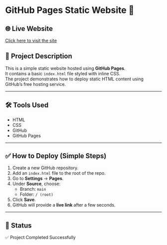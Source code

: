 # GitHub Pages Static Website 🚀

## 🌐 Live Website
[Click here to visit the site](https://ushareddy1310.github.io/github-pages-site/)

## 📁 Project Description
This is a simple static website hosted using **GitHub Pages**.  
It contains a basic `index.html` file styled with inline CSS.  
The project demonstrates how to deploy static HTML content using GitHub’s free hosting service.

---

## 🛠️ Tools Used
- HTML
- CSS
- GitHub
- GitHub Pages

---

## ✅ How to Deploy (Simple Steps)
1. Create a new GitHub repository.
2. Add an `index.html` file to the root of the repo.
3. Go to **Settings** → **Pages**.
4. Under **Source**, choose:
   - Branch: `main`
   - Folder: `/ (root)`
5. Click **Save**.
6. GitHub will provide a **live link** after a few seconds.

---

## 📌 Status
✅ Project Completed Successfully
